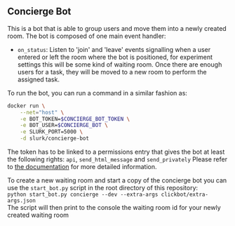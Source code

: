 ## Concierge Bot

This is a bot that is able to group users and move them into a newly created room. The bot is composed of one main event handler:
* `on_status`: Listen to 'join' and 'leave' events signalling when a user entered or left the room where the bot is positioned, for experiment settings this will be some kind of waiting room. Once there are enough users for a task, they will be moved to a new room to perform the assigned task.

To run the bot, you can run a command in a similar fashion as:
```bash
docker run \
    --net="host" \
    -e BOT_TOKEN=$CONCIERGE_BOT_TOKEN \
    -e BOT_USER=$CONCIERGE_BOT \
    -e SLURK_PORT=5000 \
    -d slurk/concierge-bot

```

The token has to be linked to a permissions entry that gives the bot at least the following rights: `api`, `send_html_message` and `send_privately`
Please refer to [the documentation](https://clp-research.github.io/slurk/slurk_multibots.html) for more detailed information.

To create a new waiting room and start a copy of the concierge bot you can use the `start_bot.py` script in the root directory of this repository:  
`python start_bot.py concierge --dev --extra-args clickbot/extra-args.json`  
 The script will then print to the console the waiting room id for your newly created waiting room
 
